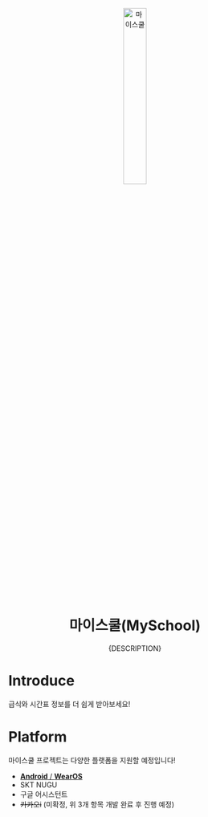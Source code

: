 <p align="center">
    <img src="{IMAGE LOGO}" width="30%" alt="마이스쿨"/>
</p>
<h1 align="center">마이스쿨(MySchool)</h1>
<p align="center">
    {DESCRIPTION}
</p>

# Introduce
급식와 시간표 정보를 더 쉽게 받아보세요!

# Platform
마이스쿨 프로젝트는 다양한 플랫폼을 지원할 예정입니다!
* [**Android** / **WearOS**](https://github.com/gunyu1019/myschool-android)
* SKT NUGU 
* 구글 어시스턴트
* ~~카카오i~~ (미확정, 위 3개 항목 개발 완료 후 진행 예정)
